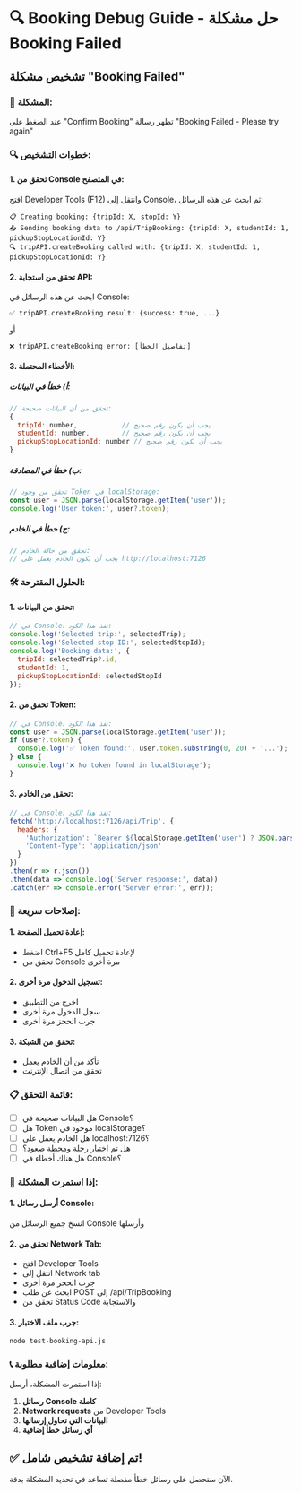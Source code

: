 # 🔍 Booking Debug Guide - حل مشكلة Booking Failed

## تشخيص مشكلة "Booking Failed"

### 🚨 المشكلة:
عند الضغط على "Confirm Booking" تظهر رسالة "Booking Failed - Please try again"

### 🔍 خطوات التشخيص:

#### **1. تحقق من Console في المتصفح:**

افتح Developer Tools (F12) وانتقل إلى Console، ثم ابحث عن هذه الرسائل:

```
📋 Creating booking: {tripId: X, stopId: Y}
📤 Sending booking data to /api/TripBooking: {tripId: X, studentId: 1, pickupStopLocationId: Y}
🔍 tripAPI.createBooking called with: {tripId: X, studentId: 1, pickupStopLocationId: Y}
```

#### **2. تحقق من استجابة API:**

ابحث عن هذه الرسائل في Console:

```
✅ tripAPI.createBooking result: {success: true, ...}
```
أو
```
❌ tripAPI.createBooking error: [تفاصيل الخطأ]
```

#### **3. الأخطاء المحتملة:**

##### **أ) خطأ في البيانات:**
```javascript
// تحقق من أن البيانات صحيحة:
{
  tripId: number,           // يجب أن يكون رقم صحيح
  studentId: number,        // يجب أن يكون رقم صحيح  
  pickupStopLocationId: number // يجب أن يكون رقم صحيح
}
```

##### **ب) خطأ في المصادقة:**
```javascript
// تحقق من وجود Token في localStorage:
const user = JSON.parse(localStorage.getItem('user'));
console.log('User token:', user?.token);
```

##### **ج) خطأ في الخادم:**
```javascript
// تحقق من حالة الخادم:
// يجب أن يكون الخادم يعمل على http://localhost:7126
```

### 🛠️ الحلول المقترحة:

#### **1. تحقق من البيانات:**
```javascript
// في Console، نفذ هذا الكود:
console.log('Selected trip:', selectedTrip);
console.log('Selected stop ID:', selectedStopId);
console.log('Booking data:', {
  tripId: selectedTrip?.id,
  studentId: 1,
  pickupStopLocationId: selectedStopId
});
```

#### **2. تحقق من Token:**
```javascript
// في Console، نفذ هذا الكود:
const user = JSON.parse(localStorage.getItem('user'));
if (user?.token) {
  console.log('✅ Token found:', user.token.substring(0, 20) + '...');
} else {
  console.log('❌ No token found in localStorage');
}
```

#### **3. تحقق من الخادم:**
```javascript
// في Console، نفذ هذا الكود:
fetch('http://localhost:7126/api/Trip', {
  headers: {
    'Authorization': `Bearer ${localStorage.getItem('user') ? JSON.parse(localStorage.getItem('user')).token : ''}`,
    'Content-Type': 'application/json'
  }
})
.then(r => r.json())
.then(data => console.log('Server response:', data))
.catch(err => console.error('Server error:', err));
```

### 🔧 إصلاحات سريعة:

#### **1. إعادة تحميل الصفحة:**
- اضغط Ctrl+F5 لإعادة تحميل كامل
- تحقق من Console مرة أخرى

#### **2. تسجيل الدخول مرة أخرى:**
- اخرج من التطبيق
- سجل الدخول مرة أخرى
- جرب الحجز مرة أخرى

#### **3. تحقق من الشبكة:**
- تأكد من أن الخادم يعمل
- تحقق من اتصال الإنترنت

### 📋 قائمة التحقق:

- [ ] هل البيانات صحيحة في Console؟
- [ ] هل Token موجود في localStorage؟
- [ ] هل الخادم يعمل على localhost:7126؟
- [ ] هل تم اختيار رحلة ومحطة صعود؟
- [ ] هل هناك أخطاء في Console؟

### 🚨 إذا استمرت المشكلة:

#### **1. أرسل رسائل Console:**
انسخ جميع الرسائل من Console وأرسلها

#### **2. تحقق من Network Tab:**
- افتح Developer Tools
- انتقل إلى Network tab
- جرب الحجز مرة أخرى
- ابحث عن طلب POST إلى /api/TripBooking
- تحقق من Status Code والاستجابة

#### **3. جرب ملف الاختبار:**
```bash
node test-booking-api.js
```

### 📞 معلومات إضافية مطلوبة:

إذا استمرت المشكلة، أرسل:
1. **رسائل Console كاملة**
2. **Network requests** من Developer Tools
3. **البيانات التي تحاول إرسالها**
4. **أي رسائل خطأ إضافية**

## ✅ تم إضافة تشخيص شامل!

الآن ستحصل على رسائل خطأ مفصلة تساعد في تحديد المشكلة بدقة.
